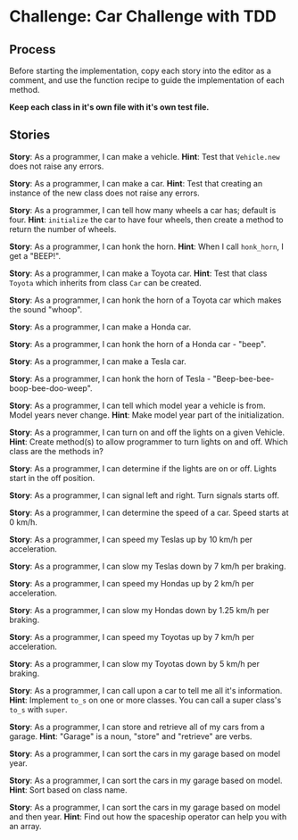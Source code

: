 # Challenge: Car Challenge with TDD

## Process

Before starting the implementation, copy each story into the editor as a comment, and use the function recipe to guide the implementation of each method.


**Keep each class in it's own file with it's own test file.**

## Stories

**Story**:	As a programmer, I can make a vehicle.
**Hint**:	Test that `Vehicle.new` does not raise any errors.

**Story**:	As a programmer, I can make a car.
**Hint**:	Test that creating an instance of the new class does not raise any errors.

**Story**:	As a programmer, I can tell how many wheels a car has; default is four.
**Hint**:	`initialize` the car to have four wheels, then create a method to return the number of wheels.

**Story**:	As a programmer, I can honk the horn.
**Hint**:	When I call `honk_horn`, I get a "BEEP!".

**Story**:	As a programmer, I can make a Toyota car.
**Hint**:	Test that class `Toyota` which inherits from class `Car` can be created.

**Story**:	As a programmer, I can honk the horn of a Toyota car which makes the sound "whoop".

**Story**:	As a programmer, I can make a Honda car.

**Story**:	As a programmer, I can honk the horn of a Honda car - "beep".

**Story**:	As a programmer, I can make a Tesla car.

**Story**:	As a programmer, I can honk the horn of Tesla - "Beep-bee-bee-boop-bee-doo-weep".

**Story**:	As a programmer, I can tell which model year a vehicle is from. Model years never change.
**Hint**:	Make model year part of the initialization.

**Story**:	As a programmer, I can turn on and off the lights on a given Vehicle.
**Hint**:	Create method(s) to allow programmer to turn lights on and off. Which class are the methods in?

**Story**:	As a programmer, I can determine if the lights are on or off. Lights start in the off position.

**Story**:  As a programmer, I can signal left and right. Turn signals starts off.

**Story**:	As a programmer, I can determine the speed of a car. Speed starts at 0 km/h.

**Story**:	As a programmer, I can speed my Teslas up by 10 km/h per acceleration.

**Story**:	As a programmer, I can slow my Teslas down by 7 km/h per braking.

**Story**:	As a programmer, I can speed my Hondas up by 2 km/h per acceleration.

**Story**:	As a programmer, I can slow my Hondas down by 1.25 km/h per braking.

**Story**:	As a programmer, I can speed my Toyotas up by 7 km/h per acceleration.

**Story**:	As a programmer, I can slow my Toyotas down by 5 km/h per braking.

**Story**:  As a programmer, I can call upon a car to tell me all it's information.
**Hint**:   Implement `to_s` on one or more classes. You can call a super class's `to_s` with `super`.

**Story**:  As a programmer, I can store and retrieve all of my cars from a garage.
**Hint**:   "Garage" is a noun, "store" and "retrieve" are verbs.

**Story**:	As a programmer, I can sort the cars in my garage based on model year.

**Story**:	As a programmer, I can sort the cars in my garage based on model.
**Hint**:	Sort based on class name.

**Story**:	As a programmer, I can sort the cars in my garage based on model and then year.
**Hint**:   Find out how the spaceship operator can help you with an array.
